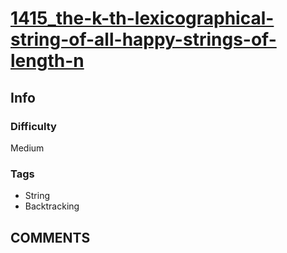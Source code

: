 # [1415_the-k-th-lexicographical-string-of-all-happy-strings-of-length-n](https://leetcode.com/problems/the-k-th-lexicographical-string-of-all-happy-strings-of-length-n)

## Info

### Difficulty

Medium

### Tags

- String
- Backtracking

## __COMMENTS__

> 
